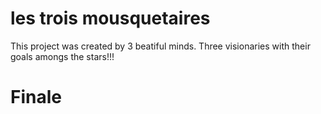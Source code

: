 # les trois mousquetaires

This project was created by 3 beatiful minds. Three visionaries with their goals amongs the stars!!!


# Finale
